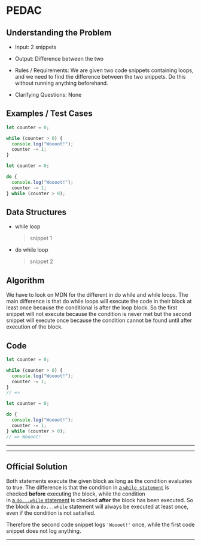 # PEDAC

## Understanding the Problem

- Input:
  2 snippets

- Output:
  Difference between the two

- Rules / Requirements:
  We are given two code snippets containing loops, and we need to find the difference between the two snippets.
  Do this without running anything beforehand.

- Clarifying Questions:
  None

## Examples / Test Cases

```js
let counter = 0;

while (counter > 0) {
  console.log("Woooot!");
  counter -= 1;
}
```

```js
let counter = 0;

do {
  console.log("Woooot!");
  counter -= 1;
} while (counter > 0);
```

## Data Structures

- while loop
  > snippet 1
- do while loop
  > snippet 2

## Algorithm

We have to look on MDN for the different in do while and while loops. The main difference is that do while loops will execute the code in their block at least once because the conditional is after the loop block. So the first snippet will not execute because the condition is never met but the second snippet will execute once because the condition cannot be found until after execution of the block.

## Code

```js
let counter = 0;

while (counter > 0) {
  console.log("Woooot!");
  counter -= 1;
}
// =>

let counter = 0;

do {
  console.log("Woooot!");
  counter -= 1;
} while (counter > 0);
// => Woooot!
```

---

---

## Official Solution

Both statements execute the given block as long as the condition evaluates to true. The difference is that the condition in [a `while statement`](https://developer.mozilla.org/en-US/docs/Web/JavaScript/Reference/Statements/while) is checked **before** executing the block, while the condition in [a `do...while` statement](https://developer.mozilla.org/en-US/docs/Web/JavaScript/Reference/Statements/do...while) is checked **after** the block has been executed. So the block in a `do...while` statement will always be executed at least once, even if the condition is not satisfied.

Therefore the second code snippet logs `'Woooot!'` once, while the first code snippet does not log anything.

---
